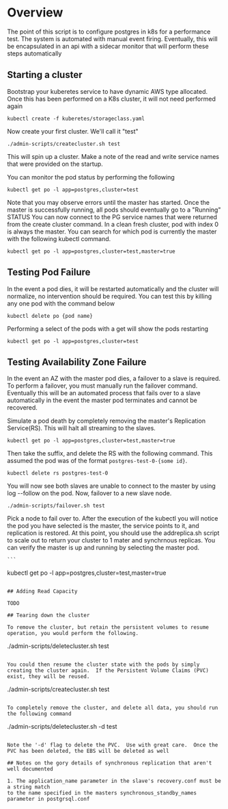 
# Overview

The point of this script is to configure postgres in k8s for a performance test.
The system is automated with manual event firing. Eventually, this will be encapsulated
in an api with a sidecar monitor that will perform these steps automatically

## Starting a cluster

Bootstrap your kuberetes service to have dynamic AWS type allocated.  Once this has been performed on a K8s cluster, it will not need performed again
```
kubectl create -f kuberetes/storageclass.yaml
```

Now create your first cluster.  We'll call it "test"

```
./admin-scripts/createcluster.sh test
```

This will spin up a cluster.  Make a note of the read and write service names that were provided on the startup.

You can monitor the pod status by performing the following

```
kubectl get po -l app=postgres,cluster=test
```

Note that you may observe errors until the master has started.  Once the master is successfully running, all pods should eventually go to a "Running" STATUS
You can now connect to the PG service names that were returned from the create cluster command.  In a clean fresh cluster, pod with index 0 is always the master.
You can search for which pod is currently the master with the following kubectl command.

```
kubectl get po -l app=postgres,cluster=test,master=true
```

## Testing Pod Failure

In the event a pod dies, it will be restarted automatically and the cluster will normalize, no intervention should be required.  You can test this by killing any one pod with the command below

```
kubectl delete po {pod name}
```

Performing a select of the pods with a get will show the pods restarting

```
kubectl get po -l app=postgres,cluster=test
```

## Testing Availability Zone Failure

In the event an AZ with the master pod dies, a failover to a slave is required.  To perform a failover, you must manually run the failover command.  
Eventually this will be an automated process that fails over to a slave automatically in the event the master pod terminates and cannot be recovered.

Simulate a pod death by completely removing the master's Replication Service(RS).  This will halt all streaming to the slaves.
```
kubectl get po -l app=postgres,cluster=test,master=true
```

Then take the suffix, and delete the RS with the following command.  This assumed the pod was of the format `postgres-test-0-{some id}`.

```
kubectl delete rs postgres-test-0
```

You will now see both slaves are unable to connect to the master by using log --follow on the pod.  Now, failover to a new slave node.

```
./admin-scripts/failover.sh test
```

Pick a node to fail over to. After the execution of the kubectl you will notice the pod you have selected is the master, the service points to it, and replication is restored.  At this point, you should use the addreplica.sh script to scale out to return your cluster to 1 mater and synchrnous replicas.  You can verify the master is up and running by selecting the master pod.

    ```
kubectl get po -l app=postgres,cluster=test,master=true
```

## Adding Read Capacity

TODO

## Tearing down the cluster

To remove the cluster, but retain the persistent volumes to resume operation, you would perform the following.

```
./admin-scripts/deletecluster.sh  test
```

You could then resume the cluster state with the pods by simply creating the cluster again.  If the Persistent Volume Claims (PVC) exist, they will be reused.

```
./admin-scripts/createcluster.sh test
```

To completely remove the cluster, and delete all data, you should run the following command

```
./admin-scripts/deletecluster.sh -d test
```

Note the '-d' flag to delete the PVC.  Use with great care.  Once the PVC has been deleted, the EBS will be deleted as well

## Notes on the gory details of synchronous replication that aren't well documented

1. The application_name parameter in the slave's recovery.conf must be a string match
to the name specified in the masters synchronous_standby_names parameter in postgrsql.conf
